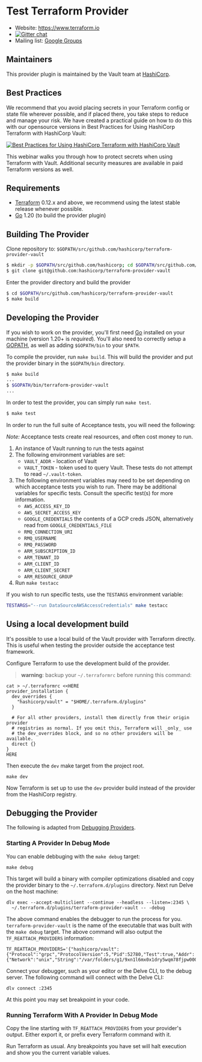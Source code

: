 Test Terraform Provider
==================

- Website: https://www.terraform.io
- [![Gitter chat](https://badges.gitter.im/hashicorp-terraform/Lobby.png)](https://gitter.im/hashicorp-terraform/Lobby)
- Mailing list: [Google Groups](http://groups.google.com/group/terraform-tool)

Maintainers
-----------

This provider plugin is maintained by the Vault team at [HashiCorp](https://www.hashicorp.com/).

Best Practices
--------------

We recommend that you avoid placing secrets in your Terraform config or state file wherever possible, and if placed there, you take steps to reduce and manage your risk. We have created a practical guide on how to do this with our opensource versions in Best Practices for Using HashiCorp Terraform with HashiCorp Vault:

[![Best Practices for Using HashiCorp Terraform with HashiCorp Vault](https://img.youtube.com/vi/fOybhcbuxJ0/0.jpg)](https://www.youtube.com/watch?v=fOybhcbuxJ0)

This webinar walks you through how to protect secrets when using Terraform with Vault. Additional security measures are available in paid Terraform versions as well.

Requirements
------------

- [Terraform](https://www.terraform.io/downloads.html) 0.12.x and above, we recommend using the latest stable release whenever possible.
- [Go](https://golang.org/doc/install) 1.20 (to build the provider plugin)

Building The Provider
---------------------

Clone repository to: `$GOPATH/src/github.com/hashicorp/terraform-provider-vault`

```sh
$ mkdir -p $GOPATH/src/github.com/hashicorp; cd $GOPATH/src/github.com/hashicorp
$ git clone git@github.com:hashicorp/terraform-provider-vault
```

Enter the provider directory and build the provider

```sh
$ cd $GOPATH/src/github.com/hashicorp/terraform-provider-vault
$ make build
```

Developing the Provider
---------------------------

If you wish to work on the provider, you'll first need [Go](http://www.golang.org) installed on your machine (version 1.20+ is *required*). You'll also need to correctly setup a [GOPATH](http://golang.org/doc/code.html#GOPATH), as well as adding `$GOPATH/bin` to your `$PATH`.

To compile the provider, run `make build`. This will build the provider and put the provider binary in the `$GOPATH/bin` directory.

```sh
$ make build
...
$ $GOPATH/bin/terraform-provider-vault
...
```

In order to test the provider, you can simply run `make test`.

```sh
$ make test
```

In order to run the full suite of Acceptance tests, you will need the following:

*Note:* Acceptance tests create real resources, and often cost money to run.

1. An instance of Vault running to run the tests against
2. The following environment variables are set:
    - `VAULT_ADDR` - location of Vault
    - `VAULT_TOKEN` - token used to query Vault. These tests do not attempt to read `~/.vault-token`.
3. The following environment variables may need to be set depending on which acceptance tests you wish to run.
There may be additional variables for specific tests. Consult the specific test(s) for more information.
    - `AWS_ACCESS_KEY_ID`
    - `AWS_SECRET_ACCESS_KEY`
    - `GOOGLE_CREDENTIALS` the contents of a GCP creds JSON, alternatively read from `GOOGLE_CREDENTIALS_FILE`
    - `RMQ_CONNECTION_URI`
    - `RMQ_USERNAME`
    - `RMQ_PASSWORD`
    - `ARM_SUBSCRIPTION_ID`
    - `ARM_TENANT_ID`
    - `ARM_CLIENT_ID`
    - `ARM_CLIENT_SECRET`
    - `ARM_RESOURCE_GROUP`
4. Run `make testacc`

If you wish to run specific tests, use the `TESTARGS` environment variable:

```sh
TESTARGS="--run DataSourceAWSAccessCredentials" make testacc
```

Using a local development build
----------------------

It's possible to use a local build of the Vault provider with Terraform directly.
This is useful when testing the provider outside the acceptance test framework.

Configure Terraform to use the development build of the provider.

> **warning**: backup your `~/.terraformrc` before running this command:
 
```shell
cat > ~/.terraformrc <<HERE
provider_installation {
  dev_overrides {
    "hashicorp/vault" = "$HOME/.terraform.d/plugins"
  }
  
  # For all other providers, install them directly from their origin provider
  # registries as normal. If you omit this, Terraform will _only_ use
  # the dev_overrides block, and so no other providers will be available.
  direct {}
}
HERE
```

Then execute the `dev` make target from the project root.
```shell
make dev
```
Now Terraform is set up to use the `dev` provider build instead of the provider 
from the HashiCorp registry.

Debugging the Provider
---------------------------

The following is adapted from [Debugging Providers](https://developer.hashicorp.com/terraform/plugin/debugging).

### Starting A Provider In Debug Mode

You can enable debbuging with the `make debug` target:

```shell
make debug
```

This target will build a binary with compiler optimizations disabled and copy
the provider binary to the `~/.terraform.d/plugins` directory. Next run Delve
on the host machine:

```shell
dlv exec --accept-multiclient --continue --headless --listen=:2345 \
  ~/.terraform.d/plugins/terraform-provider-vault -- -debug
```

The above command enables the debugger to run the process for you.
`terraform-provider-vault` is the name of the executable that was built with
the `make debug` target. The above command will also output the
`TF_REATTACH_PROVIDERS` information:

```shell
TF_REATTACH_PROVIDERS='{"hashicorp/vault":{"Protocol":"grpc","ProtocolVersion":5,"Pid":52780,"Test":true,"Addr":{"Network":"unix","String":"/var/folders/g1/9xn1l6mx0x1dry5wqm78fjpw0000gq/T/plugin2557833286"}}}'
```

Connect your debugger, such as your editor or the Delve CLI, to the debug
server. The following command will connect with the Delve CLI:

```shell
dlv connect :2345
```

At this point you may set breakpoint in your code.

### Running Terraform With A Provider In Debug Mode

Copy the line starting with `TF_REATTACH_PROVIDERS` from your provider's output.
Either export it, or prefix every Terraform command with it.

Run Terraform as usual. Any breakpoints you have set will halt execution and
show you the current variable values.
